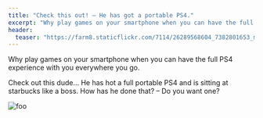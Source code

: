 ```yaml
---
title: "Check this out! – He has got a portable PS4."
excerpt: "Why play games on your smartphone when you can have the full PS4 experience with you everywhere you go. Check out this dude…"
header:
  teaser: "https://farm8.staticflickr.com/7114/26289568604_7382801653_m.jpg"
---
```

Why play games on your smartphone when you can have the full PS4 experience with you everywhere you go.

Check out this dude… He has hot a full portable PS4 and is sitting at starbucks like a boss. How has he done that? – Do you want one?

![foo](https://farm8.staticflickr.com/7114/26289568604_7382801653_m.jpg)